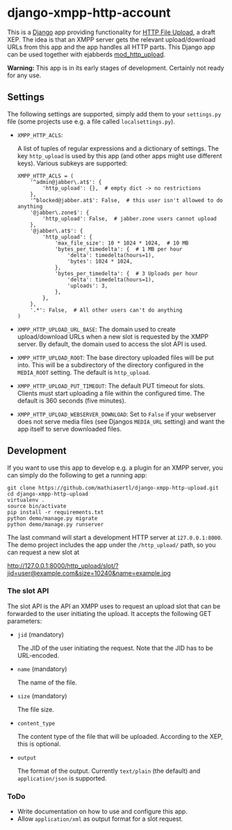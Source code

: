 # django-xmpp-http-account

This is a [Django](https://www.djangoproject.com) app providing functionality for [HTTP File
Upload](http://xmpp.org/extensions/inbox/http-upload.html), a draft XEP. The idea is
that an XMPP server gets the relevant upload/download URLs from this app and the app handles
all HTTP parts. This Django app can be used together with ejabberds
[mod_http_upload](https://github.com/processone/ejabberd-contrib/tree/master/mod_http_upload).

**Warning:** This app is in its early stages of development. Certainly not ready for any use.

## Settings

The following settings are supported, simply add them to your `settings.py` file (some projects use
e.g. a file called `localsettings.py`).

* `XMPP_HTTP_ACLS`:

  A list of tuples of regular expressions and a dictionary of settings. The key `http_upload` is
  used by this app (and other apps might use different keys). Various subkeys are supported:

  ```
  XMPP_HTTP_ACLS = (
      '^admin@jabber\.at$': {
          'http_upload': {},  # empty dict -> no restrictions
      },
      '^blocked@jabber.at$': False,  # this user isn't allowed to do anything
      '@jabber\.zone$': {
          'http_upload': False,  # jabber.zone users cannot upload
      }, 
      '@jabber\.at$': {
          'http_upload': {
              'max_file_size': 10 * 1024 * 1024,  # 10 MB
              'bytes_per_timedelta': {  # 1 MB per hour
                  'delta': timedelta(hours=1),
                  'bytes': 1024 * 1024,
              },
              'bytes_per_timedelta': {  # 3 Uploads per hour
                  'delta': timedelta(hours=1),
                  'uploads': 3,
              },
          },
      },
      '.*': False,  # All other users can't do anything
  )
  ```
* `XMPP_HTTP_UPLOAD_URL_BASE`:
  The domain used to create upload/download URLs when a new slot is requested by the XMPP server.
  By default, the domain used to access the slot API is used.
* `XMPP_HTTP_UPLOAD_ROOT`:
  The base directory uploaded files will be put into. This will be a subdirectory of the directory
  configured in the `MEDIA_ROOT` setting. The default is `http_upload`.
* `XMPP_HTTP_UPLOAD_PUT_TIMEOUT`:
  The default PUT timeout for slots. Clients must start uploading a file within the configured
  time. The default is 360 seconds (five minutes).
* `XMPP_HTTP_UPLOAD_WEBSERVER_DOWNLOAD`:
  Set to `False` if your webserver does not serve media files (see Djangos `MEDIA_URL` setting)
  and want the app itself to serve downloaded files.

## Development

If you want to use this app to develop e.g. a plugin for an XMPP server, you can simply do the
following to get a running app:

```
git clone https://github.com/mathiasertl/django-xmpp-http-upload.git
cd django-xmpp-http-upload
virtualenv .
source bin/activate
pip install -r requirements.txt
python demo/manage.py migrate
python demo/manage.py runserver
```

The last command will start a development HTTP server at `127.0.0.1:8000`. The demo project
includes the app under the `/http_upload/` path, so you can request a new slot at

http://127.0.0.1:8000/http_upload/slot/?jid=user@example.com&size=10240&name=example.jpg

### The slot API

The slot API is the API an XMPP uses to request an upload slot that can be forwarded to the user
initiating the upload. It accepts the following GET parameters:

* `jid` (mandatory)

  The JID of the user initiating the request. Note that the JID has to be URL-encoded.
* `name` (mandatory)

  The name of the file.
* `size` (mandatory)

  The file size.
* `content_type`

  The content type of the file that will be uploaded. According to the XEP, this is optional.
* `output`

  The format of the output. Currently `text/plain` (the default) and `application/json` is
  supported.

### ToDo

* Write documentation on how to use and configure this app.
* Allow `application/xml` as output format for a slot request.
